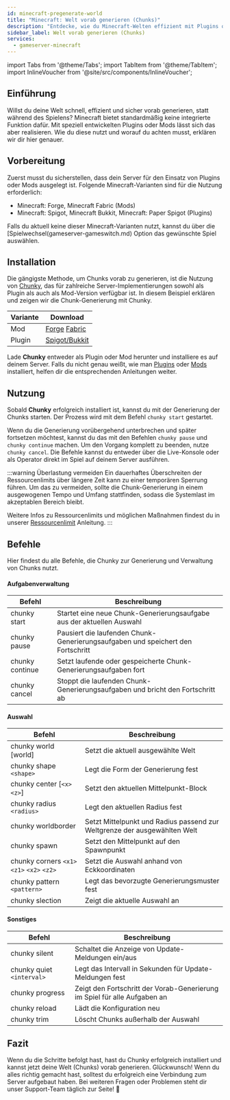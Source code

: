 ```yaml
---
id: minecraft-pregenerate-world
title: "Minecraft: Welt vorab generieren (Chunks)"
description: "Entdecke, wie du Minecraft-Welten effizient mit Plugins oder Mods vorab generierst für flüssigeres Gameplay und optimierte Serverperformance → Jetzt mehr erfahren"
sidebar_label: Welt vorab generieren (Chunks)
services:
  - gameserver-minecraft
---
```


import Tabs from '@theme/Tabs';
import TabItem from '@theme/TabItem';
import InlineVoucher from '@site/src/components/InlineVoucher';

## Einführung
Willst du deine Welt schnell, effizient und sicher vorab generieren, statt während des Spielens? Minecraft bietet standardmäßig keine integrierte Funktion dafür. Mit speziell entwickelten Plugins oder Mods lässt sich das aber realisieren. Wie du diese nutzt und worauf du achten musst, erklären wir dir hier genauer.



## Vorbereitung

Zuerst musst du sicherstellen, dass dein Server für den Einsatz von Plugins oder Mods ausgelegt ist. Folgende Minecraft-Varianten sind für die Nutzung erforderlich:

- Minecraft: Forge, Minecraft Fabric (Mods)
- Minecraft: Spigot, Minecraft Bukkit, Minecraft: Paper Spigot (Plugins)

Falls du aktuell keine dieser Minecraft-Varianten nutzt, kannst du über die [Spielwechsel(gameserver-gameswitch.md) Option das gewünschte Spiel auswählen.


## Installation
Die gängigste Methode, um Chunks vorab zu generieren, ist die Nutzung von [Chunky](https://github.com/pop4959/Chunky), das für zahlreiche Server-Implementierungen sowohl als Plugin als auch als Mod-Version verfügbar ist. In diesem Beispiel erklären und zeigen wir die Chunk-Generierung mit Chunky.

| Variante | Download |
| -------- | ------------------------------------------------------------ |
| Mod | [Forge](https://www.curseforge.com/minecraft/mc-mods/chunky-pregenerator-forge) [Fabric](https://www.curseforge.com/minecraft/mc-mods/chunky-pregenerator) |
| Plugin | [Spigot/Bukkit](https://www.spigotmc.org/resources/chunky.81534/) |

Lade **Chunky** entweder als Plugin oder Mod herunter und installiere es auf deinem Server. Falls du nicht genau weißt, wie man [Plugins](minecraft-pluginuploader.md) oder [Mods](minecraft-forge-fabric-add-mods-modpacks) installiert, helfen dir die entsprechenden Anleitungen weiter.




## Nutzung

Sobald **Chunky** erfolgreich installiert ist, kannst du mit der Generierung der Chunks starten. Der Prozess wird mit dem Befehl `chunky start` gestartet.

Wenn du die Generierung vorübergehend unterbrechen und später fortsetzen möchtest, kannst du das mit den Befehlen `chunky pause` und `chunky continue` machen. Um den Vorgang komplett zu beenden, nutze `chunky cancel`. Die Befehle kannst du entweder über die Live-Konsole oder als Operator direkt im Spiel auf deinem Server ausführen.

:::warning Überlastung vermeiden
Ein dauerhaftes Überschreiten der Ressourcenlimits über längere Zeit kann zu einer temporären Sperrung führen. Um das zu vermeiden, sollte die Chunk-Generierung in einem ausgewogenen Tempo und Umfang stattfinden, sodass die Systemlast im akzeptablen Bereich bleibt.

Weitere Infos zu Ressourcenlimits und möglichen Maßnahmen findest du in unserer [Ressourcenlimit](gameserver-resourcelimit.md) Anleitung. 
:::



## Befehle

Hier findest du alle Befehle, die Chunky zur Generierung und Verwaltung von Chunks nutzt.

#### Aufgabenverwaltung

| Befehl          | Beschreibung                                                  |
| --------------- | ------------------------------------------------------------ |
| chunky start    | Startet eine neue Chunk-Generierungsaufgabe aus der aktuellen Auswahl |
| chunky pause    | Pausiert die laufenden Chunk-Generierungsaufgaben und speichert den Fortschritt |
| chunky continue | Setzt laufende oder gespeicherte Chunk-Generierungsaufgaben fort |
| chunky cancel   | Stoppt die laufenden Chunk-Generierungsaufgaben und bricht den Fortschritt ab |



#### Auswahl

| Befehl                                    | Beschreibung                                                  |
| ------------------------------------------ | ------------------------------------------------------------ |
| chunky world [world]                       | Setzt die aktuell ausgewählte Welt                            |
| chunky shape `<shape>`                     | Legt die Form der Generierung fest                            |
| chunky center [`<x>` `<z>`]                | Setzt den aktuellen Mittelpunkt-Block                         |
| chunky radius `<radius>`                   | Legt den aktuellen Radius fest                                |
| chunky worldborder                         | Setzt Mittelpunkt und Radius passend zur Weltgrenze der ausgewählten Welt |
| chunky spawn                               | Setzt den Mittelpunkt auf den Spawnpunkt                      |
| chunky corners `<x1>` `<z1>` `<x2>` `<z2>` | Setzt die Auswahl anhand von Eckkoordinaten                   |
| chunky pattern `<pattern>`                 | Legt das bevorzugte Generierungsmuster fest                   |
| chunky slection                            | Zeigt die aktuelle Auswahl an                                 |





#### Sonstiges

| Befehl                   | Beschreibung                                           |
| ------------------------- | ----------------------------------------------------- |
| chunky silent             | Schaltet die Anzeige von Update-Meldungen ein/aus     |
| chunky quiet `<interval>` | Legt das Intervall in Sekunden für Update-Meldungen fest |
| chunky progress           | Zeigt den Fortschritt der Vorab-Generierung im Spiel für alle Aufgaben an |
| chunky reload             | Lädt die Konfiguration neu                            |
| chunky trim               | Löscht Chunks außerhalb der Auswahl                   |



## Fazit

Wenn du die Schritte befolgt hast, hast du Chunky erfolgreich installiert und kannst jetzt deine Welt (Chunks) vorab generieren. Glückwunsch! Wenn du alles richtig gemacht hast, solltest du erfolgreich eine Verbindung zum Server aufgebaut haben. Bei weiteren Fragen oder Problemen steht dir unser Support-Team täglich zur Seite! 🙂

<InlineVoucher />